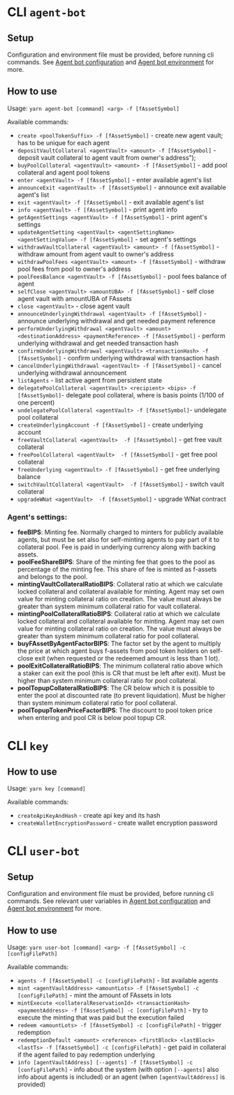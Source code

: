 # CLI `agent-bot`

## Setup

Configuration and environment file must be provided, before running cli commands. See [Agent bot configuration](./config.md#agent-bot-configuration-file) and [Agent bot environment](./config.md#agent-bot-environment-file) for more.

## How to use

Usage: `yarn agent-bot [command] <arg> -f [fAssetSymbol]`

Available commands:

-   `create <poolTokenSuffix> -f [fAssetSymbol]` - create new agent vault; <poolTokenSuffix> has to be unique for each agent
-   `depositVaultCollateral <agentVault> <amount> -f [fAssetSymbol]` - deposit vault collateral to agent vault from owner's address");
-   `buyPoolCollateral <agentVault> <amount> -f [fAssetSymbol]` - add pool collateral and agent pool tokens
-   `enter <agentVault> -f [fAssetSymbol]` - enter available agent's list
-   `announceExit <agentVault> -f [fAssetSymbol]` - announce exit available agent's list
-   `exit <agentVault> -f [fAssetSymbol]` - exit available agent's list
-   `info <agentVault> -f [fAssetSymbol]` - print agent info
-   `getAgentSettings <agentVault> -f [fAssetSymbol]` - print agent's settings
-   `updateAgentSetting <agentVault> <agentSettingName> <agentSettingValue> -f [fAssetSymbol]` - set agent's settings
-   `withdrawVaultCollateral <agentVault> <amount> -f [fAssetSymbol]` - withdraw amount from agent vault to owner's address
-   `withdrawPoolFees <agentVault> <amount> -f [fAssetSymbol]` - withdraw pool fees from pool to owner's address
-   `poolFeesBalance <agentVault> -f [fAssetSymbol]` - pool fees balance of agent
-   `selfClose <agentVault> <amountUBA> -f [fAssetSymbol]` - self close agent vault with amountUBA of FAssets
-   `close <agentVault>` - close agent vault
-   `announceUnderlyingWithdrawal <agentVault> -f [fAssetSymbol]` - announce underlying withdrawal and get needed payment reference
-   `performUnderlyingWithdrawal <agentVault> <amount> <destinationAddress> <paymentReference> -f [fAssetSymbol]` - perform underlying withdrawal and get needed transaction hash
-   `confirmUnderlyingWithdrawal <agentVault> <transactionHash> -f [fAssetSymbol]` - confirm underlying withdrawal with transaction hash
-   `cancelUnderlyingWithdrawal <agentVault> -f [fAssetSymbol]` - cancel underlying withdrawal announcement
-   `listAgents` - list active agent from persistent state
-   `delegatePoolCollateral <agentVault> <recipient> <bips> -f [fAssetSymbol]`- delegate pool collateral, where <bips> is basis points (1/100 of one percent)
-   `undelegatePoolCollateral <agentVault> -f [fAssetSymbol]`- undelegate pool collateral
-   `createUnderlyingAccount -f [fAssetSymbol]` - create underlying account
-   `freeVaultCollateral <agentVault>  -f [fAssetSymbol]` - get free vault collateral
-   `freePoolCollateral <agentVault>  -f [fAssetSymbol]` - get free pool collateral
-   `freeUnderlying <agentVault> -f [fAssetSymbol]` - get free underlying balance
-   `switchVaultCollateral <agentVault>  -f [fAssetSymbol]` - switch vault collateral
-   `upgradeWNat <agentVault>  -f [fAssetSymbol]` - upgrade WNat contract

### Agent's settings:

-   **feeBIPS**: Minting fee. Normally charged to minters for publicly available agents, but must be set also for self-minting agents to pay part of it to collateral pool. Fee is paid in underlying currency along with backing assets.
-   **poolFeeShareBIPS**: Share of the minting fee that goes to the pool as percentage of the minting fee. This share of fee is minted as f-assets and belongs to the pool.
-   **mintingVaultCollateralRatioBIPS**: Collateral ratio at which we calculate locked collateral and collateral available for minting. Agent may set own value for minting collateral ratio on creation. The value must always be greater than system minimum collateral ratio for vault collateral.
-   **mintingPoolCollateralRatioBIPS**: Collateral ratio at which we calculate locked collateral and collateral available for minting. Agent may set own value for minting collateral ratio on creation. The value must always be greater than system minimum collateral ratio for pool collateral.
-   **buyFAssetByAgentFactorBIPS**: The factor set by the agent to multiply the price at which agent buys f-assets from pool token holders on self-close exit (when requested or the redeemed amount is less than 1 lot).
-   **poolExitCollateralRatioBIPS**: The minimum collateral ratio above which a staker can exit the pool (this is CR that must be left after exit). Must be higher than system minimum collateral ratio for pool collateral.
-   **poolTopupCollateralRatioBIPS**: The CR below which it is possible to enter the pool at discounted rate (to prevent liquidation). Must be higher than system minimum collateral ratio for pool collateral.
-   **poolTopupTokenPriceFactorBIPS**: The discount to pool token price when entering and pool CR is below pool topup CR.

# CLI `key`

## How to use

Usage: `yarn key [command]`

Available commands:

-   `createApiKeyAndHash` - create api key and its hash
-   `createWalletEncryptionPassword` - create wallet encryption password

# CLI `user-bot`

## Setup

Configuration and environment file must be provided, before running cli commands. See relevant user variables in [Agent bot configuration](./config.md#agent-bot-configuration-file) and [Agent bot environment](./config.md#agent-bot-environment-file) for more.

## How to use

Usage: `yarn user-bot [command] <arg> -f [fAssetSymbol] -c [configFilePath]`

Available commands:

-   `agents -f [fAssetSymbol] -c [configFilePath]` - list available agents
-   `mint <agentVaultAddress> <amountLots> -f [fAssetSymbol] -c [configFilePath]` - mint the amount of FAssets in lots
-   `mintExecute <collateralReservationId> <transactionHash> <paymentAddress> -f [fAssetSymbol] -c [configFilePath]` - try to execute the minting that was paid but the execution failed
-   `redeem <amountLots> -f [fAssetSymbol] -c [configFilePath]` - trigger redemption
-   `redemptionDefault <amount> <reference> <firstBlock> <lastBlock> <lastTs> -f [fAssetSymbol] -c [configFilePath]` - get paid in collateral if the agent failed to pay redemption underlying
-   `info [agentVaultAddress] [--agents] -f [fAssetSymbol] -c [configFilePath]` - info about the system (with option `[--agents]` also info about agents is included) or an agent (when `[agentVaultAddress]` is provided)
